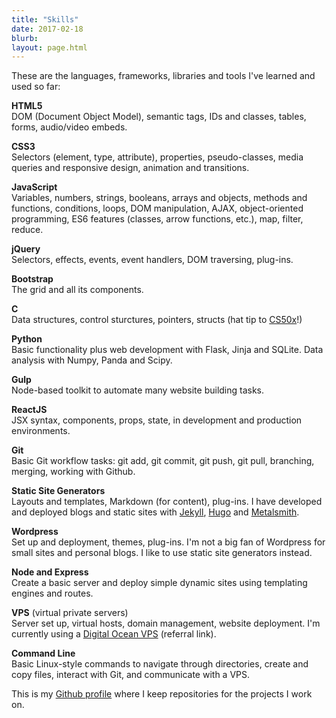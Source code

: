 ```yaml
---
title: "Skills"
date: 2017-02-18
blurb: 
layout: page.html
---
```


These are the languages, frameworks, libraries and tools I've learned and used so far:

<i class="icon-html5-alt" style="font-size:2.5em"></i> **HTML5**<br />
DOM (Document Object Model), semantic tags, IDs and classes, tables, forms, audio/video embeds.

<i class="icon-css3-alt" style="font-size:2.5em"></i> **CSS3**<br />
Selectors (element, type, attribute), properties, pseudo-classes, media queries and responsive design, animation and transitions.

<i class="icon-javascript-alt" style="font-size:2.5em"></i> **JavaScript**<br />
Variables, numbers, strings, booleans, arrays and objects, methods and functions, conditions, loops, DOM manipulation, AJAX, object-oriented programming, ES6 features (classes, arrow functions, etc.), map, filter, reduce.

<i class="icon-jquery" style="font-size:2.5em"></i> **jQuery**<br />
Selectors, effects, events, event handlers, DOM traversing, plug-ins.

<i class="icon-bootstrap" style="font-size:2.5em"></i> **Bootstrap**<br />
The grid and all its components.

<i class="icon-c" style="font-size:2.5em"></i> **C**<br />
Data structures, control sturctures, pointers, structs  (hat tip to [CS50x](https://courses.edx.org/courses/course-v1:HarvardX+CS50+X/course/)!)

<i class="icon-python" style="font-size:2.5em"></i> **Python**<br />
Basic functionality plus web development with Flask, Jinja and SQLite. Data analysis with Numpy, Panda and Scipy.

<i class="icon-gulp" style="font-size:2.5em"></i> **Gulp**<br />
Node-based toolkit to automate many website building tasks.

<i class="icon-reactjs" style="font-size:2.5em"></i> **ReactJS**<br />
JSX syntax, components, props, state, in development and production environments.

<i class="icon-git" style="font-size:2.5em"></i> **Git**<br />
Basic Git workflow tasks: git add, git commit, git push, git pull, branching, merging, working with Github.

<i class="icon-html" style="font-size:2.5em"></i> **Static Site Generators**<br />
Layouts and templates, Markdown (for content), plug-ins. I have developed and deployed blogs and static sites with [Jekyll](http://jekyllrb.com/), [Hugo](http://gohugo.io) and [Metalsmith](http://metalsmith.io).

<i class="icon-wordpress" style="font-size:2.5em"></i> **Wordpress**<br />
Set up and deployment, themes, plug-ins. I'm not a big fan of Wordpress for small sites and personal blogs. I like to use static site generators instead.

<i class="icon-nodejs" style="font-size:2.5em"></i> **Node and Express**<br />
Create a basic server and deploy simple dynamic sites using templating engines and routes.

<i class="icon-azure" style="font-size:2.5em"></i> **VPS** (virtual private servers)<br />
Server set up, virtual hosts, domain management, website deployment. I'm currently using a [Digital Ocean VPS](https://m.do.co/c/b96aa4f9fdfd) (referral link).

<i class="icon-shell" style="font-size:2.5em"></i> **Command Line**<br />
Basic Linux-style commands to navigate through directories, create and copy files, interact with Git, and communicate with a VPS.

This is my [Github profile](https://github.com/mariobox) where I keep repositories for the projects I work on.


